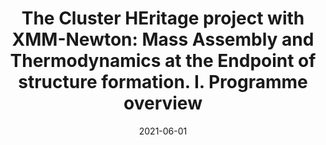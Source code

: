 ---
title: "The Cluster HEritage project with XMM-Newton: Mass Assembly and Thermodynamics at the Endpoint of structure formation. I. Programme overview"
collection: "publications"
category: "co_papers"
permalink: /publications/2021A&A650A104C
date: 2021-06-01
venue: "Astronomy and Astrophysics"
citation: "CHEX-MATE Collaboration, Arnaud, M., Ettori, S., et al. (2021), Astronomy and Astrophysics, 650, A104."
---